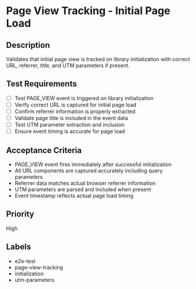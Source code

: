 # Page View Tracking - Initial Page Load

## Description
Validates that initial page view is tracked on library initialization with correct URL, referrer, title, and UTM parameters if present.

## Test Requirements
- [ ] Test PAGE_VIEW event is triggered on library initialization
- [ ] Verify correct URL is captured for initial page load
- [ ] Confirm referrer information is properly extracted
- [ ] Validate page title is included in the event data
- [ ] Test UTM parameter extraction and inclusion
- [ ] Ensure event timing is accurate for page load

## Acceptance Criteria
- PAGE_VIEW event fires immediately after successful initialization
- All URL components are captured accurately including query parameters
- Referrer data matches actual browser referrer information
- UTM parameters are parsed and included when present
- Event timestamp reflects actual page load timing

## Priority
High

## Labels
- e2e-test
- page-view-tracking
- initialization
- utm-parameters